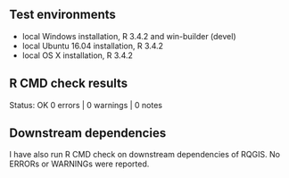 ## Test environments
* local Windows installation, R 3.4.2 and win-builder (devel)
* local Ubuntu 16.04 installation, R 3.4.2
* local OS X installation, R 3.4.2

## R CMD check results
Status: OK
0 errors | 0 warnings | 0 notes

## Downstream dependencies
I have also run R CMD check on downstream dependencies of RQGIS. No ERRORs or WARNINGs were reported.
